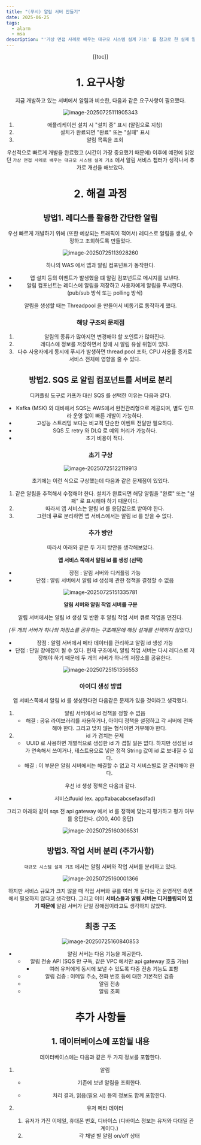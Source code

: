 ```yaml
---
title: "(푸시) 알림 서버 만들기"
date: 2025-06-25
tags:
  - alarm
  - msa
description: "'가상 면접 사례로 배우는 대규모 시스템 설계 기초' 를 참고로 한 실제 알림 서버 만들기"
---
```


<Header />

[[toc]]

# 1. 요구사항

지금 개발하고 있는 서버에서 알림과 비슷한, 다음과 같은 요구사항이 필요했다.

![image-20250725111905343](../../.vuepress/public/images/2025-06-25-alarm/image-20250725111905343.png)

1. 애플리케이션 설치 시 "설치 중" 표시 (알림으로 지칭)
2. 설치가 완료되면 "완료" 또는 "실패" 표시
3. 알림 목록을 조회

우선적으로 빠르게 개발을 완료했고 (시간이 가장 중요했기 때문에) 이후에 예전에 읽었던 `가상 면접 사례로 배우는 대규모 시스템 설계 기초` 에서 알림 서비스 챕터가 생각나서 추가로 개선을 해보았다.

# 2. 해결 과정

## 방법1. 레디스를 활용한 간단한 알림

우선 빠르게 개발하기 위해 (또한 예상되는 트래픽이 적어서) 레디스로 알림을 생성, 수정하고 조회하도록 만들었다.

![image-20250725113928260](../../.vuepress/public/images/2025-06-25-alarm/image-20250725113928260.png)

하나의 WAS 에서 앱과 알림 컴포넌트가 동작한다.

- 앱 설치 등의 이벤트가 발생했을 떄 알림 컴포넌트로 메시지를 보낸다.
- 알림 컴포넌트는 레디스에 알림을 저장하고 사용자에게 알림을 푸시한다. (pub/sub 방식 또는 polling 방식)

알림을 생성할 때는 Threadpool 을 만들어서 비동기로 동작하게 했다.

### 해당 구조의 문제점

1. 알림의 종류가 많아지면 변경해야 할 포인트가 많아진다.
2. 레디스에 정보를 저장하면서 장애 시 알림 유실 위험이 있다. 
3. 다수 사용자에게 동시에 푸시가 발생하면 thread pool 포화, CPU 사용률 증가로 서비스 전체에 영향을 줄 수 있다.

## 방법2. SQS 로 알림 컴포넌트를 서버로 분리

디커플링 도구로 카프카 대신 SQS 를 선택한 이유는 다음과 같다.

- Kafka (MSK) 와 대비해서 SQS는 AWS에서 완전관리형으로 제공되며, 별도 인프라 운영 없이 빠른 개발이 가능하다.
- 고성능 스트리밍 보다는 비교적 단순한 이벤트 전달만 필요하다.
- SQS 도 retry 와 DLQ 로 예외 처리가 가능하다.
- 초기 비용이 적다.

### 초기 구상

![image-20250725122119913](../../.vuepress/public/images/2025-06-25-alarm/image-20250725122119913.png)

초기에는 이런 식으로 구상했는데 다음과 같은 문제점이 있었다.

1. 같은 알림을 추적해서 수정해야 한다. 설치가 완료되면 해당 알림을 "완료" 또는 "실패" 로 표시해야 하기 때문이다.
2. 따라서 앱 서비스는 알림 id 를 응답값으로 받아야 한다.
3. 그런데 큐로 분리하면 앱 서비스에서는 알림  id 를 받을 수 없다.

### 추가 방안

따라서 아래와 같은 두 가지 방안을 생각해보았다.

**앱 서비스 쪽에서 알림 id 를 생성 (선택)**

- 장점 : 알림 서버와 디커플링 가능
- 단점 : 알림 서버에서 알림 id 생성에 관한 정책을 결정할 수 없음

![image-20250725151335781](../../.vuepress/public/images/2025-06-25-alarm/image-20250725151335781.png)

**알림 서버와 알림 작업 서버를 구분**

알림 서버에서는 알림 id 생성 및 반환 후 알림 작업 서버 큐로 작업을 던진다.

*(두 개의 서버가 하나의 저장소를 공유하는 구조떄문에 해당 설계를 선택하지 않았다.)*

- 장점 : 알림 서버에서 메타 데이터를 관리하고 알림 id 생성 가능
- 단점 : 단일 장애점이 될 수 있다. 현재 구조에서, 알림 작업 서버는 다시 레디스로 저장해야 하기 때문에 두 개의 서버가 하나의 저장소를 공유한다.

![image-20250725151356553](../../.vuepress/public/images/2025-06-25-alarm/image-20250725151356553.png)

### 아이디 생성 방법

앱 서비스쪽에서 알림 id 를 생성한다면 다음같은 문제가 있을 것이라고 생각했다.

1. 알림 서버에서 id 정책을 정할 수 없음
   - 해결 : 공유 라이브러리를 사용하거나, 아이디 정책을 설정하고 각 서버에 전파해야 한다. 그리고 맞지 않는 형식이면 거부해야 한다.
2. id 가 겹치는 문제
   - UUID 로 사용하면 개별적으로 생성한 id 가 겹칠 일은 없다. 하지만 생성된 id 가 연속해서 쓰이거나, 테스트용으로 넣은 정적 String 값이 id 로 보내질 수 있다.
   - 해결 : 이 부분은 알림 서버에서는 해결할 수 없고 각 서비스별로 잘 관리해야 한다.

우선 id 생성 정책은 다음과 같다.

-  서비스#uuid (ex. app#abacabcsefasdfad)

그리고 아래와 같이 sqs 전 api gateway 에서 id 를 정책에 맞는지 평가하고 평가 여부를 응답한다. (200, 400 응답)

![image-20250725160306531](../../.vuepress/public/images/2025-06-25-alarm/image-20250725160306531.png)

## 방법3. 작업 서버 분리 (추가사항)

`대규모 시스템 설계 기초` 에서는 알림 서버와 작업 서버를 분리하고 있다.

![image-20250725160001366](../../.vuepress/public/images/2025-06-25-alarm/image-20250725160001366.png)

하지만 서비스 규모가 크지 않을 때 작업 서버와 큐를 여러 개 둔다는 건 운영적인 측면에서 필요하지 않다고 생각했다. 그리고 이미 **서비스들과 알림 서버는 디커플링되어 있기 때문에** 알림 서버가 단일 장애점이라고도 생각하지 않았다.

## 최종 구조

![image-20250725160840853](../../.vuepress/public/images/2025-06-25-alarm/image-20250725160840853.png)

- 알림 서버는 다음 기능을 제공한다.
  - 알림 전송 API (SQS 만 구독, 같은 VPC 에서만 api gateway 호출 가능)
    - 여러 유저에게 동시에 보낼 수 있도록 다중 전송 기능도 포함
  - 알림 검증 : 이메일 주소, 전화 번호 등에 대한 기본적인 검증
  - 알림 전송
  - 알림 조회

# 추가 사항들

## 1. 데이터베이스에 포함될 내용

데이터베이스에는 다음과 같은 두 가지 정보를 포함한다.

1. 알림

   - 기존에 보낸 알림을 조회한다. 

   - 처리 결과, 읽음(필요 시) 등의 정보도 함께 포함한다.

2. 유저 메타 데이터

   1. 유저가 가진 이메일, 휴대폰 번호, 디바이스 (디바이스 정보는 유저와 다대일 관계이다.)
   2. 각 채널 별 알림 on/off 상태

